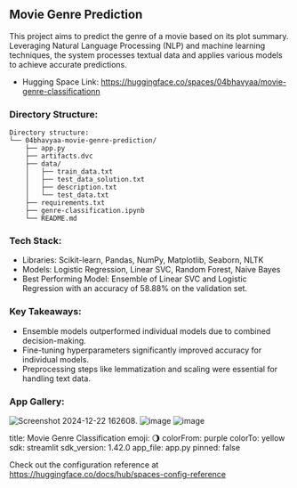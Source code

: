 ## Movie Genre Prediction

This project aims to predict the genre of a movie based on its plot summary. Leveraging Natural Language Processing (NLP) and machine learning techniques, the system processes textual data and applies various models to achieve accurate predictions.
- Hugging Space Link: https://huggingface.co/spaces/04bhavyaa/movie-genre-classificationn

### Directory Structure:

```
Directory structure:
└── 04bhavyaa-movie-genre-prediction/
    ├── app.py
    ├── artifacts.dvc
    ├── data/
    │   ├── train_data.txt
    │   ├── test_data_solution.txt
    │   ├── description.txt
    │   └── test_data.txt
    ├── requirements.txt
    ├── genre-classification.ipynb
    └── README.md
```

### Tech Stack:

- Libraries: Scikit-learn, Pandas, NumPy, Matplotlib, Seaborn, NLTK
- Models: Logistic Regression, Linear SVC, Random Forest, Naive Bayes
- Best Performing Model: Ensemble of Linear SVC and Logistic Regression with an accuracy of 58.88% on the validation set.

### Key Takeaways:

- Ensemble models outperformed individual models due to combined decision-making.
- Fine-tuning hyperparameters significantly improved accuracy for individual models.
- Preprocessing steps like lemmatization and scaling were essential for handling text data.

### App Gallery:
![Screenshot 2024-12-22 162608](https://github.com/user-attachments/assets/51be92ba-666c-428c-9add-b2ea35805738).
![image](https://github.com/user-attachments/assets/d5d44abb-91a5-48c8-a08b-a5ed648cc353)
![image](https://github.com/user-attachments/assets/9e8a5cac-ae50-4fb8-a401-4e919185f1f5)


title: Movie Genre Classification
emoji: 🌖
colorFrom: purple
colorTo: yellow
sdk: streamlit
sdk_version: 1.42.0
app_file: app.py
pinned: false

Check out the configuration reference at https://huggingface.co/docs/hub/spaces-config-reference


